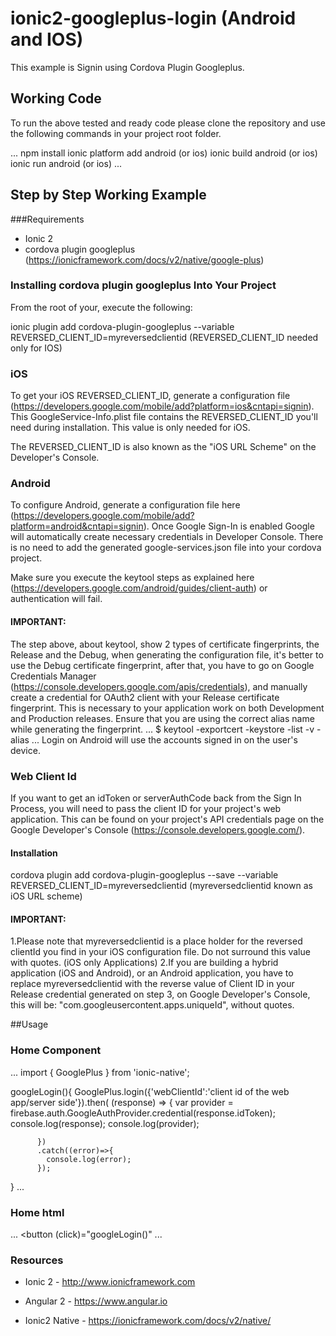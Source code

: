 # ionic2-googleplus-login (Android and IOS)
This example is Signin using Cordova Plugin Googleplus.

## Working Code
To run the above tested and ready code please clone the repository and use the following commands in your project root folder.

...
npm install 
ionic platform add android (or ios)
ionic build android (or ios)
ionic run android (or ios)
...

## Step by Step Working Example

###Requirements
* Ionic 2
* cordova plugin googleplus (https://ionicframework.com/docs/v2/native/google-plus)

### Installing cordova plugin googleplus Into Your Project
From the root of your, execute the following:

ionic plugin add cordova-plugin-googleplus --variable REVERSED_CLIENT_ID=myreversedclientid (REVERSED_CLIENT_ID needed only for IOS)

### iOS
To get your iOS REVERSED_CLIENT_ID, generate a configuration file (https://developers.google.com/mobile/add?platform=ios&cntapi=signin). This GoogleService-Info.plist file contains the REVERSED_CLIENT_ID you'll need during installation. This value is only needed for iOS.

The REVERSED_CLIENT_ID is also known as the "iOS URL Scheme" on the Developer's Console.

### Android
To configure Android, generate a configuration file here (https://developers.google.com/mobile/add?platform=android&cntapi=signin). Once Google Sign-In is enabled Google will automatically create necessary credentials in Developer Console. There is no need to add the generated google-services.json file into your cordova project.

Make sure you execute the keytool steps as explained here (https://developers.google.com/android/guides/client-auth) or authentication will fail.

#### IMPORTANT:
The step above, about keytool, show 2 types of certificate fingerprints, the Release and the Debug, when generating the configuration
file, it's better to use the Debug certificate fingerprint, after that, you have to go on Google Credentials Manager (https://console.developers.google.com/apis/credentials), and manually 
create a credential for OAuth2 client with your Release certificate fingerprint. This is necessary to your application work on both
Development and Production releases.
Ensure that you are using the correct alias name while generating the fingerprint.
...
$ keytool -exportcert -keystore <path-to-debug-or-production-keystore> -list -v -alias <alias-name>
...
Login on Android will use the accounts signed in on the user's device.

### Web Client Id
If you want to get an idToken or serverAuthCode back from the Sign In Process, you will need to pass the client ID for your project's
web application. This can be found on your project's API credentials page on the Google Developer's Console (https://console.developers.google.com/).

#### Installation
cordova plugin add cordova-plugin-googleplus --save --variable REVERSED_CLIENT_ID=myreversedclientid (myreversedclientid known as iOS URL scheme)
#### IMPORTANT:
1.Please note that myreversedclientid is a place holder for the reversed clientId you find in your iOS configuration file. Do not surround this value with quotes. (iOS only Applications)
2.If you are building a hybrid application (iOS and Android), or an Android application, you have to replace myreversedclientid with the reverse value of Client ID in your Release credential generated on step 3, on Google Developer's Console, this will be: "com.googleusercontent.apps.uniqueId", without quotes.

##Usage

### Home Component
...
import { GooglePlus } from 'ionic-native';

googleLogin(){
      GooglePlus.login({'webClientId':'client id of the web app/server side'}).then( (response) => {
            var provider = firebase.auth.GoogleAuthProvider.credential(response.idToken);
               console.log(response);
               console.log(provider);

          })
          .catch((error)=>{
            console.log(error);
          });
  }
...

### Home html
...
<button (click)="googleLogin()" </button>
...

### Resources

* Ionic 2 - http://www.ionicframework.com

* Angular 2 - https://www.angular.io

* Ionic2 Native - https://ionicframework.com/docs/v2/native/














